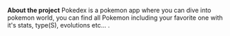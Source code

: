 **About the project**
Pokedex is a pokemon app where you can dive into pokemon world, you can find all Pokemon including your favorite one with it's stats, type(S), evolutions etc... .
